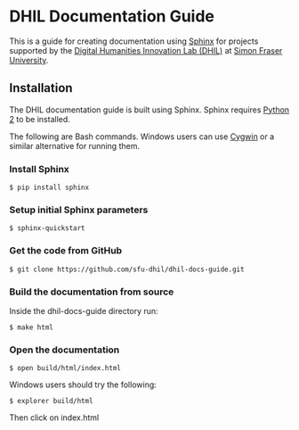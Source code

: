 # DHIL Documentation Guide
This is a guide for creating documentation using [Sphinx](http://www.sphinx-doc.org/en/stable/) for projects supported by the [Digital Humanities Innovation Lab (DHIL)](http://dhil.lib.sfu.ca) at [Simon Fraser University](http://www.sfu.ca).

## Installation
The DHIL documentation guide is built using Sphinx. Sphinx requires [Python 2](https://www.python.org/downloads/) to be installed.

The following are Bash commands. Windows users can use [Cygwin](https://cygwin.com/) or a similar alternative for running them.

### Install Sphinx
```console
$ pip install sphinx
```
### Setup initial Sphinx parameters
```console
$ sphinx-quickstart
```
### Get the code from GitHub
```console
$ git clone https://github.com/sfu-dhil/dhil-docs-guide.git
```
### Build the documentation from source
Inside the dhil-docs-guide directory run: 
```console
$ make html
```
### Open the documentation
```console
$ open build/html/index.html
```
Windows users should try the following:
```console
$ explorer build/html
```
Then click on index.html

